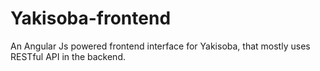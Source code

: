 Yakisoba-frontend
=================

An Angular Js powered frontend interface for Yakisoba, that mostly uses RESTful API in the backend. 